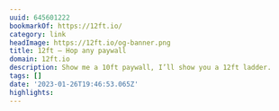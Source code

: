 ```yaml
---
uuid: 645601222
bookmarkOf: https://12ft.io/
category: link
headImage: https://12ft.io/og-banner.png
title: 12ft – Hop any paywall
domain: 12ft.io
description: Show me a 10ft paywall, I’ll show you a 12ft ladder.
tags: []
date: '2023-01-26T19:46:53.065Z'
highlights:
---
```



